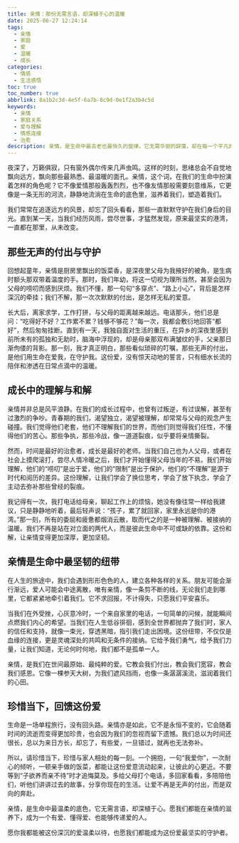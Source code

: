 ```yaml
---
title: 亲情：那份无需言语，却深植于心的温暖
date: 2025-06-27 12:24:14
tags:
  - 亲情
  - 家庭
  - 爱
  - 温暖
  - 成长
categories:
  - 情感
  - 生活感悟
toc: true
toc_number: true
abbrlink: 8a1b2c3d-4e5f-6a7b-8c9d-0e1f2a3b4c5d
keywords:
  - 亲情
  - 家庭关系
  - 爱与理解
  - 情感连接
  - 治愈
description: 亲情，是生命中最古老也最恒久的旋律。它无需华丽的辞藻，却在每一个平凡的日子里，以最温柔的姿态，滋养着我们的灵魂。这篇文章，将带你一同感受那份深沉而无私的爱，从最初的懵懂到后来的理解，再到最终的珍惜与回馈，探寻亲情如何成为我们生命中最坚韧的底色，给予我们前行的力量与归属。
---
```


夜深了，万籁俱寂，只有窗外偶尔传来几声虫鸣。这样的时刻，思绪总会不自觉地飘向远方，飘向那些最熟悉、最温暖的面孔。亲情，这个词，在我们的生命中扮演着怎样的角色呢？它不像爱情那般轰轰烈烈，也不像友情那般需要刻意维系，它更像是一条无形的河流，静静地流淌在生命的底色里，滋养着我们，塑造着我们。

我们常常在追逐远方的风景，却忘了回头看看，那些一直默默守护在我们身后的目光。直到某一天，当我们经历风雨，尝尽世事，才猛然发现，原来最坚实的港湾，一直都在那里，从未改变。

## 那些无声的付出与守护

回想起童年，亲情是厨房里飘出的饭菜香，是深夜里父母为我掖好的被角，是生病时额头那双带着温度的手。那时，我们年幼，将这一切视为理所当然，甚至会因为父母的唠叨而感到厌烦。我们不懂，那一句句“多穿点”、“路上小心”，背后是怎样深沉的牵挂；我们不解，那一次次默默的付出，是怎样无私的爱意。

长大后，离家求学，工作打拼，与父母的距离越来越远。电话那头，他们总是问：“吃得好不好？工作累不累？钱够不够花？”每一次，我都会敷衍地回答“都好”，然后匆匆挂断。直到有一天，我独自面对生活的重压，在异乡的深夜里感到前所未有的孤独和无助时，脑海中浮现的，却是母亲那双布满皱纹的手，父亲那日渐佝偻的背影。那一刻，我才真正明白，那些看似琐碎的叮嘱，那些无声的付出，是他们用生命在爱我，在守护我。这份爱，没有惊天动地的誓言，只有细水长流的陪伴和渗透在日常点滴中的温暖。

## 成长中的理解与和解

亲情并非总是风平浪静。在我们的成长过程中，也曾有过叛逆，有过误解，甚至有过激烈的争吵。青春期的我们，渴望独立，渴望被理解，却常常与父母的观念产生碰撞。我们觉得他们老套，他们不理解我们的世界，而他们则觉得我们任性，不懂得他们的苦心。那些争执，那些冷战，像一道道裂痕，似乎要将亲情撕裂。

然而，时间是最好的治愈者，成长是最好的老师。当我们自己也为人父母，或者在社会上摸爬滚打，尝尽人情冷暖之后，我们才开始懂得父母当年的不易。我们开始理解，他们的“唠叨”是出于爱，他们的“限制”是出于保护，他们的“不理解”是源于时代和阅历的差异。这份理解，让我们学会了换位思考，学会了放下执念，学会了主动去弥补那些曾经的裂痕。

我记得有一次，我打电话给母亲，聊起工作上的烦恼，她没有像往常一样给我建议，只是静静地听着，最后轻声说：“孩子，累了就回家，家里永远是你的港湾。”那一刻，所有的委屈和疲惫都烟消云散，取而代之的是一种被理解、被接纳的温暖。我们不再是站在对立面的两代人，而是彼此生命中不可或缺的依靠。这份和解，让亲情变得更加深厚，更加坚韧。

## 亲情是生命中最坚韧的纽带

在人生的旅途中，我们会遇到形形色色的人，建立各种各样的关系。朋友可能会渐行渐远，爱人可能会中途离散，唯有亲情，像一条剪不断的线，无论我们走到哪里，它都紧紧地牵引着我们。它不求回报，不计得失，只愿我们平安喜乐。

当我们在外受挫，心灰意冷时，一个来自家里的电话，一句简单的问候，就能瞬间点燃我们内心的希望。当我们在人生低谷徘徊，感到全世界都抛弃了我们时，家人的信任和支持，就像一束光，穿透黑暗，指引我们走出困境。这份纽带，不仅仅是血缘的连接，更是灵魂深处的共鸣和无条件的接纳。它给予我们勇气，给予我们力量，让我们知道，无论何时何地，我们都不是孤单一人。

亲情，是我们在世间最原始、最纯粹的爱。它教会我们付出，教会我们宽容，教会我们感恩。它像一棵参天大树，为我们遮风挡雨，也像一条潺潺溪流，滋润着我们的心田。

## 珍惜当下，回馈这份爱

生命是一场单程旅行，没有回头路。亲情亦是如此，它不是永恒不变的，它会随着时间的流逝而变得更加珍贵，也会因为我们的忽视而留下遗憾。我们总以为时间还很长，总以为来日方长，却忘了，有些爱，一旦错过，就再也无法弥补。

所以，请珍惜当下，珍惜与家人相处的每一刻。一个拥抱，一句“我爱你”，一次耐心的倾听，一顿亲手做的饭菜，都能让这份爱意流动起来，让彼此的心更近。不要等到“子欲养而亲不待”时才追悔莫及。多给父母打个电话，多回家看看，多陪陪他们，听他们讲讲过去的故事，分享你现在的生活。让爱不再是无声的付出，而是双向的奔赴。

亲情，是生命中最温柔的底色，它无需言语，却深植于心。愿我们都能在亲情的滋养下，成为一个有爱、懂得爱、也能够传递爱的人。

愿你我都能被这份深沉的爱温柔以待，也愿我们都能成为这份爱最坚实的守护者。